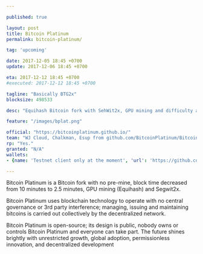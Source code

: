 ```yaml
---

published: true

layout: post
title: Bitcoin Platinum
permalink: bitcoin-platinum/

tag: 'upcoming'

date: 2017-12-05 18:45 +0700
update: 2017-12-06 18:45 +0700

eta: 2017-12-12 18:45 +0700
#executed: 2017-12-12 18:45 +0700

tagline: "Basically BTG2x"
blocksize: 498533

desc: "Equihash Bitcoin fork with SehWit2x, GPU mining and difficulty adjustment every block."

feature: "/images/bplat.png"

official: "https://bitcoinplatinum.github.io/"
team: "WJ Cloud, Chalkman, Esup from github.com/BitcoinPlatinum/BitcoinPlatinum/graphs/contributors"
rp: "Yes."
granted: "N/A"
wallets:
- {name: 'Testnet client only at the moment', 'url': 'https://github.com/BitcoinPlatinum/BitcoinPlatinum/releases'}

---
```


Bitcoin Platinum is a Bitcoin fork with no pre-mine, block time decreased from 10 minutes to 2.5 minutes, GPU mining (Equihash) and Segwit2x.

Bitcoin Platinum uses blockchain technology to operate with no central governance or 3rd party interference; managing, issuing and maintaining bitcoins is carried out collectively by the decentralized network.

Bitcoin Platinum is open-source; its design is public, nobody owns or controls Bitcoin Platinum and everyone can take part. The future shines brightly with unrestricted growth, global adoption, permissionless innovation, and decentralized development
